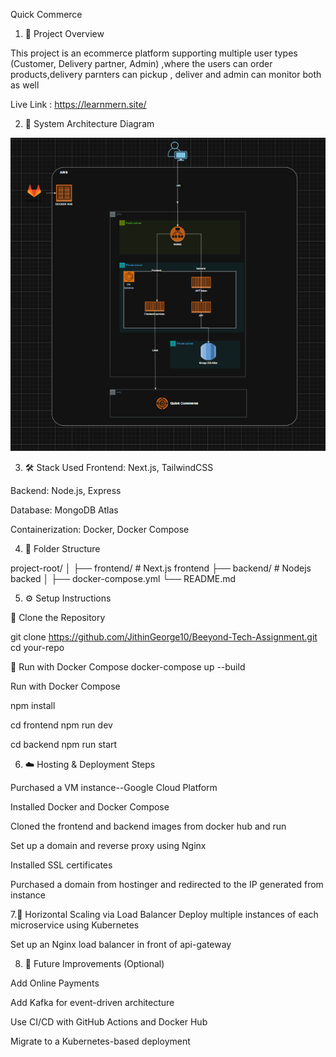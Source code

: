 Quick Commerce
1. 📘 Project Overview

This project is an ecommerce platform supporting multiple user types (Customer, Delivery partner, Admin) ,where the users
can order products,delivery parnters can pickup , deliver and admin can monitor both as well

Live Link : https://learnmern.site/

2. 🧱 System Architecture Diagram

![Quick Commerce System Architecture](https://raw.githubusercontent.com/JithinGeorge10/Beeyond-Tech-Assignment/main/quick%20commerce%20system%20architecture.png)


3. 🛠 Stack Used
Frontend: Next.js, TailwindCSS

Backend: Node.js, Express

Database: MongoDB Atlas

Containerization: Docker, Docker Compose


4. 📁 Folder Structure

project-root/
│
├── frontend/                # Next.js frontend
├── backend/                 # Nodejs backed
│
├── docker-compose.yml
└── README.md


5. ⚙️ Setup Instructions

🧬 Clone the Repository

git clone https://github.com/JithinGeorge10/Beeyond-Tech-Assignment.git
cd your-repo

🐳 Run with Docker Compose
docker-compose up --build

Run with Docker Compose

npm install

cd frontend
npm run dev

cd backend
npm run start

6. ☁️ Hosting & Deployment Steps

Purchased a VM instance--Google Cloud Platform

Installed Docker and Docker Compose

Cloned the frontend and backend images from docker hub and run 

Set up a domain and reverse proxy using Nginx 

Installed SSL certificates

Purchased a domain from hostinger and redirected to the IP generated from instance


7.🔁 Horizontal Scaling via Load Balancer
Deploy multiple instances of each microservice using Kubernetes 

Set up an Nginx load balancer in front of api-gateway


8. 🌱 Future Improvements (Optional)

Add Online Payments

Add Kafka for event-driven architecture

Use CI/CD with GitHub Actions and Docker Hub

Migrate to a Kubernetes-based deployment



